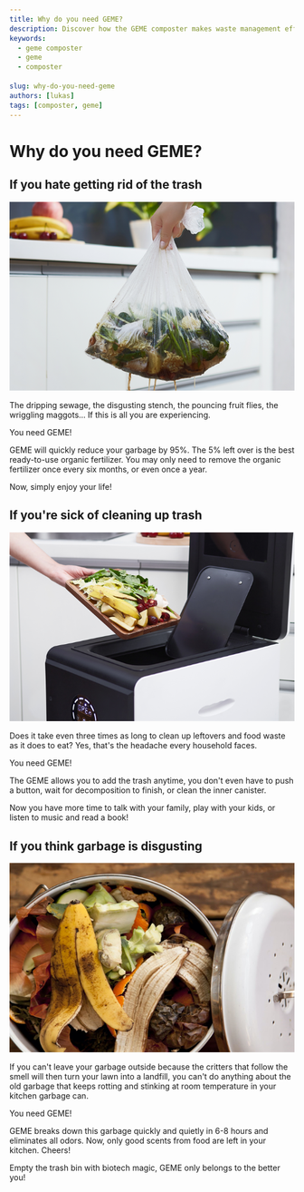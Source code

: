 ```yaml
---
title: Why do you need GEME?
description: Discover how the GEME composter makes waste management effortless by quickly transforming trash into organic fertilizer, eliminating odors, and creating a cleaner, more pleasant home environment.
keywords:
  - geme composter
  - geme
  - composter

slug: why-do-you-need-geme
authors: [lukas]
tags: [composter, geme]
---
```


# Why do you need GEME?


## If you hate getting rid of the trash

![composter](./img/img_2.png)

The dripping sewage, the disgusting stench, the pouncing fruit flies, the wriggling maggots... If this is all you are experiencing.

You need GEME!

<!-- truncate -->

GEME will quickly reduce your garbage by 95%. The 5% left over is the best ready-to-use organic fertilizer. You may only need to remove the organic fertilizer once every six months, or even once a year.

Now, simply enjoy your life!


## If you're sick of cleaning up trash

![composter](./img/img_1.png)

Does it take even three times as long to clean up leftovers and food waste as it does to eat? Yes, that's the headache every household faces.

You need GEME!

The GEME allows you to add the trash anytime, you don't even have to push a button, wait for decomposition to finish, or clean the inner canister.

Now you have more time to talk with your family, play with your kids, or listen to music and read a book!

## If you think garbage is disgusting

![composter](./img/img_3.png)

If you can't leave your garbage outside because the critters that follow the smell will then turn your lawn into a landfill, you can't do anything about the old garbage that keeps rotting and stinking at room temperature in your kitchen garbage can.

You need GEME!

GEME breaks down this garbage quickly and quietly in 6-8 hours and eliminates all odors. Now, only good scents from food are left in your kitchen. Cheers!

Empty the trash bin with biotech magic, GEME only belongs to the better you!

